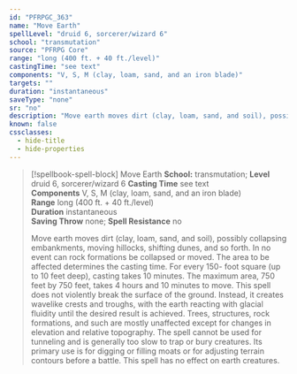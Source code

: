 ```yaml
---
id: "PFRPGC_363"
name: "Move Earth"
spellLevel: "druid 6, sorcerer/wizard 6"
school: "transmutation"
source: "PFRPG Core"
range: "long (400 ft. + 40 ft./level)"
castingTime: "see text"
components: "V, S, M (clay, loam, sand, and an iron blade)"
targets: ""
duration: "instantaneous"
saveType: "none"
sr: "no"
description: "Move earth moves dirt (clay, loam, sand, and soil), possibly collapsing embankments, moving hillocks, shifting dunes, and so forth.  In no event can rock formations be collapsed or moved. The area to be affected determines the casting time. For every 150- foot square (up to 10 feet deep), casting takes 10 minutes. The maximum area, 750 feet by 750 feet, takes 4 hours and 10 minutes to move.  This spell does not violently break the surface of the ground.  Instead, it creates wavelike crests and troughs, with the earth reacting with glacial fluidity until the desired result is achieved.  Trees, structures, rock formations, and such are mostly unaffected except for changes in elevation and relative topography.  The spell cannot be used for tunneling and is generally too slow to trap or bury creatures. Its primary use is for digging or filling moats or for adjusting terrain contours before a battle.  This spell has no effect on earth creatures."
known: false
cssclasses:
  - hide-title
  - hide-properties
---
```


> [!spellbook-spell-block] Move Earth
> **School:** transmutation; **Level** druid 6, sorcerer/wizard 6
> **Casting Time** see text  
> **Components** V, S, M (clay, loam, sand, and an iron blade)  
> **Range** long (400 ft. + 40 ft./level)  
> **Duration** instantaneous  
> **Saving Throw** none; **Spell Resistance** no
> 
> Move earth moves dirt (clay, loam, sand, and soil), possibly collapsing embankments, moving hillocks, shifting dunes, and so forth.  In no event can rock formations be collapsed or moved. The area to be affected determines the casting time. For every 150- foot square (up to 10 feet deep), casting takes 10 minutes. The maximum area, 750 feet by 750 feet, takes 4 hours and 10 minutes to move.  This spell does not violently break the surface of the ground.  Instead, it creates wavelike crests and troughs, with the earth reacting with glacial fluidity until the desired result is achieved.  Trees, structures, rock formations, and such are mostly unaffected except for changes in elevation and relative topography.  The spell cannot be used for tunneling and is generally too slow to trap or bury creatures. Its primary use is for digging or filling moats or for adjusting terrain contours before a battle.  This spell has no effect on earth creatures.
